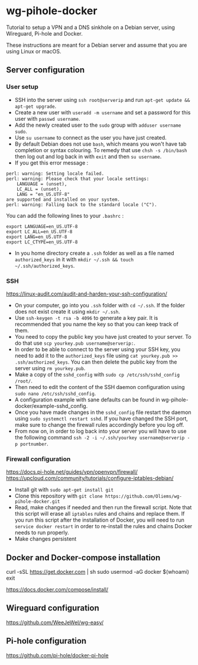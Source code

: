 # wg-pihole-docker
 Tutorial to setup a VPN and a DNS sinkhole on a Debian server, using Wireguard, Pi-hole and Docker.

 These instructions are meant for a Debian server and assume that you are using Linux or macOS.

## Server configuration

### User setup

- SSH into the server using `ssh root@serverip` and run `apt-get update && apt-get upgrade`.
- Create a new user with `useradd -m username` and set a password for this user with `passwd username`.
- Add the newly created user to the `sudo` group with `adduser username sudo`.
- Use `su username` to connect as the user you have just created.
- By default Debian does not use `bash`, which means you won't have tab completion or syntax colouring. To remedy that use `chsh -s /bin/bash` then log out and log back in with `exit` and then `su username`.
- If you get this error message :

```
perl: warning: Setting locale failed.
perl: warning: Please check that your locale settings:
    LANGUAGE = (unset),
    LC_ALL = (unset),
    LANG = "en_US.UTF-8"
are supported and installed on your system.
perl: warning: Falling back to the standard locale ("C").
```

You can add the following lines to your `.bashrc` :

```
export LANGUAGE=en_US.UTF-8
export LC_ALL=en_US.UTF-8
export LANG=en_US.UTF-8
export LC_CTYPE=en_US.UTF-8
```

- In you home directory create a `.ssh` folder as well as a file named `authorized_keys` in it with `mkdir ~/.ssh && touch ~/.ssh/authorized_keys`.

### SSH

https://linux-audit.com/audit-and-harden-your-ssh-configuration/

- On your computer, go into you `.ssh` folder with `cd ~/.ssh`. If the folder does not exist create it using `mkdir ~/.ssh`.
- Use `ssh-keygen -t rsa -b 4096` to generate a key pair. It is recommended that you name the key so that you can keep track of them.
- You need to copy the public key you have just created to your server. To do that use `scp yourkey.pub username@serverip:`.
- In order to be able to connect to the server using your SSH key, you need to add it to the `authorized_keys` file using `cat yourkey.pub >> .ssh/authorized_keys`. You can then delete the public key from the server using `rm yourkey.pub`.
- Make a copy of the `sshd_config` with `sudo cp /etc/ssh/sshd_config /root/`.
- Then need to edit the content of the SSH daemon configuration using `sudo nano /etc/ssh/sshd_config`.
- A configuration example with sane defaults can be found in wg-pihole-docker/example-sshd_config.
- Once you have made changes in the `sshd_config` file restart the daemon using `sudo systemctl restart sshd`. If you have changed the SSH port, make sure to change the firewall rules accordingly before you log off.
- From now on, in order to log back into your server you will have to use the following command `ssh -2 -i ~/.ssh/yourkey username@serverip -p portnumber`.

### Firewall configuration

https://docs.pi-hole.net/guides/vpn/openvpn/firewall/
https://upcloud.com/community/tutorials/configure-iptables-debian/

- Install git with `sudo apt-get install git`
- Clone this repository with `git clone https://github.com/Oliems/wg-pihole-docker.git`
- Read, make changes if needed and then run the firewall script. Note that this script will erase all `iptables` rules and chains and replace them. If you run this script after the installation of Docker, you will need to run `service docker restart` in order to re-install the rules and chains Docker needs to run properly.
- Make changes persistent

## Docker and Docker-compose installation

curl -sSL https://get.docker.com | sh
sudo usermod -aG docker $(whoami)
exit

https://docs.docker.com/compose/install/

## Wireguard configuration

https://github.com/WeeJeWel/wg-easy/

## Pi-hole configuration

https://github.com/pi-hole/docker-pi-hole
